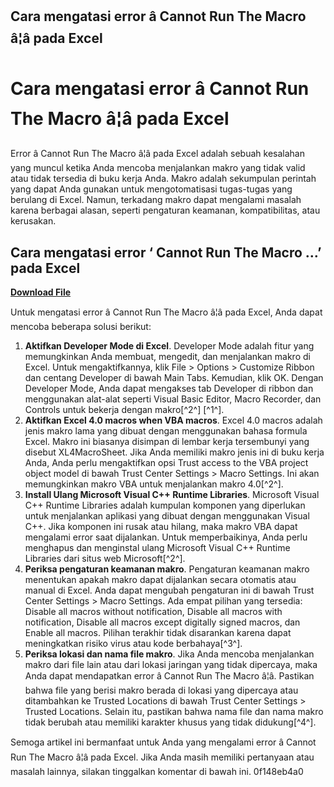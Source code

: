 ## Cara mengatasi error â Cannot Run The Macro â¦â pada Excel

  
# Cara mengatasi error â Cannot Run The Macro â¦â pada Excel
 
Error â Cannot Run The Macro â¦â pada Excel adalah sebuah kesalahan yang muncul ketika Anda mencoba menjalankan makro yang tidak valid atau tidak tersedia di buku kerja Anda. Makro adalah sekumpulan perintah yang dapat Anda gunakan untuk mengotomatisasi tugas-tugas yang berulang di Excel. Namun, terkadang makro dapat mengalami masalah karena berbagai alasan, seperti pengaturan keamanan, kompatibilitas, atau kerusakan.
 
## Cara mengatasi error ‘ Cannot Run The Macro …’ pada Excel


[**Download File**](https://www.google.com/url?q=https%3A%2F%2Fcinurl.com%2F2tKmFT&sa=D&sntz=1&usg=AOvVaw0R2gI4wg08uhYSocROgrDd)

 
Untuk mengatasi error â Cannot Run The Macro â¦â pada Excel, Anda dapat mencoba beberapa solusi berikut:
 
1. **Aktifkan Developer Mode di Excel**. Developer Mode adalah fitur yang memungkinkan Anda membuat, mengedit, dan menjalankan makro di Excel. Untuk mengaktifkannya, klik File > Options > Customize Ribbon dan centang Developer di bawah Main Tabs. Kemudian, klik OK. Dengan Developer Mode, Anda dapat mengakses tab Developer di ribbon dan menggunakan alat-alat seperti Visual Basic Editor, Macro Recorder, dan Controls untuk bekerja dengan makro[^2^] [^1^].
2. **Aktifkan Excel 4.0 macros when VBA macros**. Excel 4.0 macros adalah jenis makro lama yang dibuat dengan menggunakan bahasa formula Excel. Makro ini biasanya disimpan di lembar kerja tersembunyi yang disebut XL4MacroSheet. Jika Anda memiliki makro jenis ini di buku kerja Anda, Anda perlu mengaktifkan opsi Trust access to the VBA project object model di bawah Trust Center Settings > Macro Settings. Ini akan memungkinkan makro VBA untuk menjalankan makro 4.0[^2^].
3. **Install Ulang Microsoft Visual C++ Runtime Libraries**. Microsoft Visual C++ Runtime Libraries adalah kumpulan komponen yang diperlukan untuk menjalankan aplikasi yang dibuat dengan menggunakan Visual C++. Jika komponen ini rusak atau hilang, maka makro VBA dapat mengalami error saat dijalankan. Untuk memperbaikinya, Anda perlu menghapus dan menginstal ulang Microsoft Visual C++ Runtime Libraries dari situs web Microsoft[^2^].
4. **Periksa pengaturan keamanan makro**. Pengaturan keamanan makro menentukan apakah makro dapat dijalankan secara otomatis atau manual di Excel. Anda dapat mengubah pengaturan ini di bawah Trust Center Settings > Macro Settings. Ada empat pilihan yang tersedia: Disable all macros without notification, Disable all macros with notification, Disable all macros except digitally signed macros, dan Enable all macros. Pilihan terakhir tidak disarankan karena dapat meningkatkan risiko virus atau kode berbahaya[^3^].
5. **Periksa lokasi dan nama file makro**. Jika Anda mencoba menjalankan makro dari file lain atau dari lokasi jaringan yang tidak dipercaya, maka Anda dapat mendapatkan error â Cannot Run The Macro â¦â. Pastikan bahwa file yang berisi makro berada di lokasi yang dipercaya atau ditambahkan ke Trusted Locations di bawah Trust Center Settings > Trusted Locations. Selain itu, pastikan bahwa nama file dan nama makro tidak berubah atau memiliki karakter khusus yang tidak didukung[^4^].

Semoga artikel ini bermanfaat untuk Anda yang mengalami error â Cannot Run The Macro â¦â pada Excel. Jika Anda masih memiliki pertanyaan atau masalah lainnya, silakan tinggalkan komentar di bawah ini.
 0f148eb4a0
